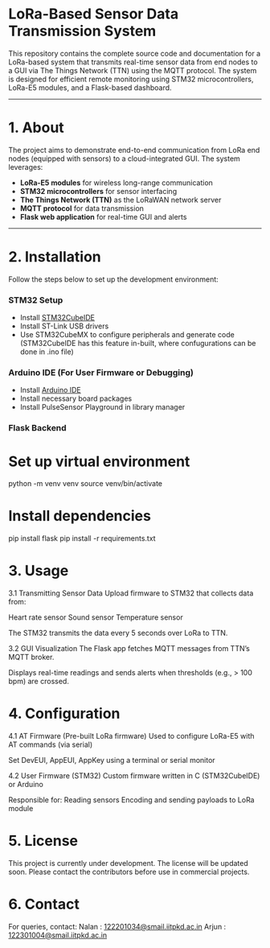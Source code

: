 #  LoRa-Based Sensor Data Transmission System

This repository contains the complete source code and documentation for a LoRa-based system that transmits real-time sensor data from end nodes to a GUI via The Things Network (TTN) using the MQTT protocol. The system is designed for efficient remote monitoring using STM32 microcontrollers, LoRa-E5 modules, and a Flask-based dashboard.

---

# 1. About

The project aims to demonstrate end-to-end communication from LoRa end nodes (equipped with sensors) to a cloud-integrated GUI. The system leverages:
- **LoRa-E5 modules** for wireless long-range communication
- **STM32 microcontrollers** for sensor interfacing
- **The Things Network (TTN)** as the LoRaWAN network server
- **MQTT protocol** for data transmission
- **Flask web application** for real-time GUI and alerts

---

# 2. Installation

Follow the steps below to set up the development environment:

###  STM32 Setup
- Install [STM32CubeIDE](https://www.st.com/en/development-tools/stm32cubeide.html)
- Install ST-Link USB drivers
- Use STM32CubeMX to configure peripherals and generate code (STM32CubeIDE has this feature in-built, where confugurations can be done in .ino file)

### Arduino IDE (For User Firmware or Debugging)
- Install [Arduino IDE](https://www.arduino.cc/en/software)
- Install necessary board packages
- Install PulseSensor Playground in library manager

### Flask Backend

# Set up virtual environment
python -m venv venv
source venv/bin/activate

# Install dependencies
pip install flask
pip install -r requirements.txt 

# 3. Usage
3.1 Transmitting Sensor Data
Upload firmware to STM32 that collects data from:

Heart rate sensor
Sound sensor
Temperature sensor

The STM32 transmits the data every 5 seconds over LoRa to TTN.

3.2 GUI Visualization
The Flask app fetches MQTT messages from TTN’s MQTT broker.

Displays real-time readings and sends alerts when thresholds (e.g., > 100 bpm) are crossed.

# 4. Configuration
4.1 AT Firmware (Pre-built LoRa firmware)
Used to configure LoRa-E5 with AT commands (via serial)

Set DevEUI, AppEUI, AppKey using a terminal or serial monitor

4.2 User Firmware (STM32)
Custom firmware written in C (STM32CubeIDE) or Arduino

Responsible for:
Reading sensors
Encoding and sending payloads to LoRa module

# 5. License
This project is currently under development. The license will be updated soon. Please contact the contributors before use in commercial projects.

# 6. Contact
For queries, contact:
Nalan : 122201034@smail.iitpkd.ac.in
Arjun : 122301004@smail.iitpkd.ac.in
